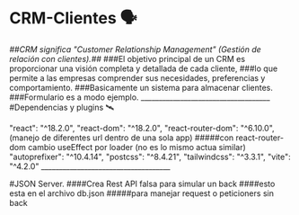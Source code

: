 # CRM-Clientes  🗣️
*##CRM significa "Customer Relationship Management" (Gestión de relación con clientes).##*
###El objetivo principal de un CRM es proporcionar una visión completa y detallada de cada cliente,
###lo que permite a las empresas comprender sus necesidades, preferencias y comportamiento.
###Basicamente un sistema para almacenar clientes.
###Formulario es a modo ejemplo.
                    ____________________________________
 #Dependencias  y plugins 🛰️
 
   "react": "^18.2.0",
    "react-dom": "^18.2.0",
    "react-router-dom": "^6.10.0", (manejo de diferentes url dentro de una sola app)
#####con react-router-dom cambio useEffect por loader (no es lo mismo actua similar)
    "autoprefixer": "^10.4.14", 
    "postcss": "^8.4.21",
    "tailwindcss": "^3.3.1",
    "vite": "^4.2.0"
                     ____________________________________
                     
  #JSON Server.
  ####Crea Rest API falsa para simular un back 
  ####esto esta en el archivo db.json
  #####para manejar request o peticioners sin back 
